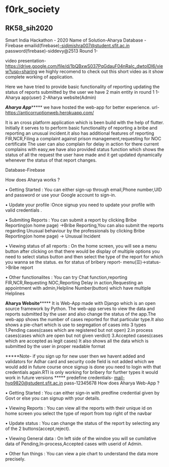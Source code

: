 # f0rk_society
## RK58_sih2020
Smart India Hackathon - 2020
Name of Solution-Aharya
Database - Firebase
emailid(firebase)-sidjmishra007@student.sfit.ac.in
password(firebase)-siddevy@2513
Round 1-

video presentation- https://drive.google.com/file/d/1bQBxwS037PqGdauF04nRaIc_dwtoIDI6/view?usp=sharing
we highly recomend to check out this short video as it show complete working of application.


Here we have tried to provide basic functionality of reporting updating the status of reports submitted by the user
we have 2 main entity in round 1
1-Aharya app(user)
2-Aharya website(Admin)

*****Aharya App**********
		we have hosted the web-app for better experience.
		url-https://anticorruptionweb.herokuapp.com/


It is an cross platform application which is been build with the help of flutter. Initially it serves to to perform basic functionality of reporting a bribe and reporting 
an unusual incident.it also has additional features of reporting FIR,NCR,Filing a complaint against prison management,requesting for NOC certificate
The user can also complain for delay in action for there current complains with easy,we have also provided status function which shows the status of all the request the user 
have made and it get updated dynamically whenever the status of that report changes.

Database-Firebase

How does Aharya works ?

• Getting Started : You can either sign-up through email,Phone number,UID and password or use your Google account to sign-in.

• Update your profile :Once signup you need to update your profile with valid credentials .

• Submiting Reports : You can submit a report by clicking Bribe Reporting(on home page) ->Bribe Reporting,You can also submit the reports regarding Unusual behaviour by the professionals 
		      by clicking Bribe Reporting(on home page) -> Unusual Incident

• Viewing status of all reports : On the home screen, you will see a menu button after clicking on that there would be display of multiple options you need to select status button
                                  and then select the type of the report for which you wanna se the status.
				  ex for status of bribery report- menu(☰)->status->Bribe report

• Other functionalites : You can try Chat function,reporting FIR,NCR,Requesting NOC,Reporting Delay in action,Requesting an appointment with admin,Helpline Number(button) which have multiple Helplines






**************Aharya Website*******************
It is Web-App made with Django which is an open source framework by Python. The web-app serves to view the data and reports submitted by the user and also change the status of  the app.The web-app shows the number of 
cases reported for that particular type.It also shows a pie-chart which is use to segregation of cases into 3 types
1.Pending cases(cases which are registered but not open)
2.in process cases(cases which are open but not given verdict)
3.Accepted cases(cases which are accepted as legit cases)
It also shows all the data which is submitted by the user in proper readable format


*****Note- if you sign up for new user then we havent added and validators for Adhar card and security code field is not added which we would add in future course once signup is done you need to login with that credentials again.RTI is only working for bribery for further types it would work in future versions
***** predefine credentials- mail-hyp9820@student.sfit.ac.in
			     pass-12345678 
How does Aharya Web-App ?

• Getting Started : You can either sign-in with predfine credential given by Govt or else you can signup with your details.

• Viewing Reports : You can view all the reports with their unique id on home screen you select the type of report from top right of the navbar

• Update status : You can change the status of the report by selecting any of the 2 buttons(accept,reject).

• Viewing General data : On left side of the windoe you will se cumilative data of Pending,In-process,Accepted cases with userid of Admin.

• Other fun things : You can view a pie chart to understand the data more precisely.
